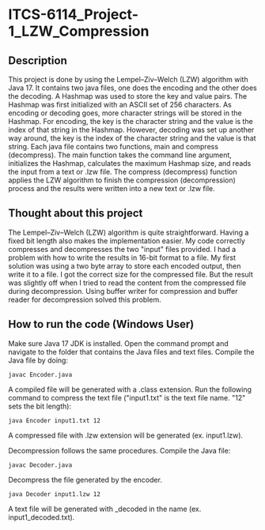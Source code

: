 # ITCS-6114_Project-1_LZW_Compression


## Description
This project is done by using the Lempel–Ziv–Welch (LZW) algorithm with Java 17. It contains two java files, one does the encoding and the other does the decoding. A Hashmap was used to store the key and value pairs. The Hashmap was first initialized with an ASCII set of 256 characters. As encoding or decoding goes, more character strings will be stored in the Hashmap. For encoding, the key is the character string and the value is the index of that string in the Hashmap. However, decoding was set up another way around, the key is the index of the character string and the value is that string. Each java file contains two functions, main and compress (decompress). The main function takes the command line argument, initializes the Hashmap, calculates the maximum Hashmap size, and reads the input from a text or .lzw file. The compress (decompress) function applies the LZW algorithm to finish the compression (decompression) process and the results were written into a new text or .lzw file.

## Thought about this project
The Lempel–Ziv–Welch (LZW) algorithm is quite straightforward. Having a fixed bit length also makes the implementation easier. My code correctly compresses and decompresses the two "input" files provided. I had a problem with how to write the results in 16-bit format to a file. My first solution was using a two byte array to store each encoded output, then write it to a file. I got the correct size for the compressed file. But the result was slightly off when I tried to read the content from the compressed file during decompression. Using buffer writer for compression and buffer reader for decompression solved this problem.

## How to run the code (Windows User)
Make sure Java 17 JDK is installed. Open the command prompt and navigate to the folder that contains the Java files and text files.
Compile the Java file by doing:
```
javac Encoder.java
```
A compiled file will be generated with a .class extension. Run the following command to compress the text file ("input1.txt" is the text file name. "12" sets the bit length):
```
java Encoder input1.txt 12
```
A compressed file with .lzw extension will be generated (ex. input1.lzw).

Decompression follows the same procedures. Compile the Java file:
```
javac Decoder.java
```
Decompress the file generated by the encoder.
```
java Decoder input1.lzw 12
```
A text file will be generated with _decoded in the name (ex. input1_decoded.txt).




